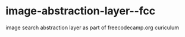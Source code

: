 # image-abstraction-layer--fcc
image search abstraction layer as part of freecodecamp.org curiculum 
